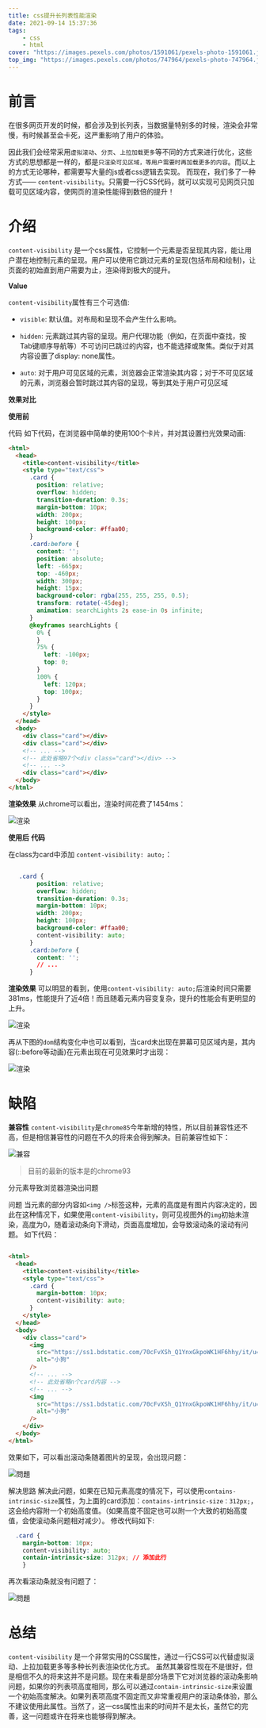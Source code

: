 ```yaml
---
title: css提升长列表性能渲染
date: 2021-09-14 15:37:36
tags:
    - css
    - html
cover: "https://images.pexels.com/photos/1591061/pexels-photo-1591061.jpeg?auto=compress&cs=tinysrgb&dpr=2&h=750&w=1260"
top_img: "https://images.pexels.com/photos/747964/pexels-photo-747964.jpeg?auto=compress&cs=tinysrgb&dpr=2&h=750&w=1260"
---
```


# 前言

在很多网页开发的时候，都会涉及到长列表，当数据量特别多的时候，渲染会非常慢，有时候甚至会卡死，这严重影响了用户的体验。

因此我们会经常采用`虚拟滚动`、`分页`、`上拉加载更多`等不同的方式来进行优化，这些方式的思想都是一样的，都是`只渲染可见区域，等用户需要时再加载更多的内容`。而以上的方式无论哪种，都需要写大量的js或者css逻辑去实现。
而现在，我们多了一种方式—— `content-visibility`。只需要一行CSS代码，就可以实现可见网页只加载可见区域内容，使网页的渲染性能得到数倍的提升！

# 介绍

`content-visibility` 是一个css属性，它控制一个元素是否呈现其内容，能让用户潜在地控制元素的呈现。用户可以使用它跳过元素的呈现(包括布局和绘制)，让页面的初始直到用户需要为止，渲染得到极大的提升。

__Value__

`content-visibility`属性有三个可选值:

- `visible`: 默认值。对布局和呈现不会产生什么影响。

- `hidden`: 元素跳过其内容的呈现。用户代理功能（例如，在页面中查找，按Tab键顺序导航等）不可访问已跳过的内容，也不能选择或聚焦。类似于对其内容设置了display: none属性。
- `auto`: 对于用户可见区域的元素，浏览器会正常渲染其内容；对于不可见区域的元素，浏览器会暂时跳过其内容的呈现，等到其处于用户可见区域

**效果对比**

__使用前__

代码
如下代码，在浏览器中简单的使用100个卡片，并对其设置扫光效果动画:

```html
<html>
  <head>
    <title>content-visibility</title>
    <style type="text/css">
      .card {
        position: relative;
        overflow: hidden;
        transition-duration: 0.3s;
        margin-bottom: 10px;
        width: 200px;
        height: 100px;
        background-color: #ffaa00;
      }
      .card:before {
        content: '';
        position: absolute;
        left: -665px;
        top: -460px;
        width: 300px;
        height: 15px;
        background-color: rgba(255, 255, 255, 0.5);
        transform: rotate(-45deg);
        animation: searchLights 2s ease-in 0s infinite;
      }
      @keyframes searchLights {
        0% {
        }
        75% {
          left: -100px;
          top: 0;
        }
        100% {
          left: 120px;
          top: 100px;
        }
      }
    </style>
  </head>
  <body>
    <div class="card"></div>
    <div class="card"></div>
    <!-- ... -->
    <!-- 此处省略97个<div class="card"></div> -->
    <!-- ... -->
    <div class="card"></div>
  </body>
</html>
```

**渲染效果**
从chrome可以看出，渲染时间花费了1454ms：

![渲染](https://p1-juejin.byteimg.com/tos-cn-i-k3u1fbpfcp/b082024f98064bbda674a9377a770362~tplv-k3u1fbpfcp-watermark.awebp)

**使用后**
__代码__

在class为card中添加 `content-visibility: auto;`：


```css

   .card {
        position: relative;
        overflow: hidden;
        transition-duration: 0.3s;
        margin-bottom: 10px;
        width: 200px;
        height: 100px;
        background-color: #ffaa00;
        content-visibility: auto;
      }
      .card:before {
        content: '';
        // ...
      }
```

**渲染效果**
可以明显的看到，使用`content-visibility: auto;`后渲染时间只需要381ms，性能提升了近4倍！而且随着元素内容变复杂，提升的性能会有更明显的上升。

![渲染](https://p9-juejin.byteimg.com/tos-cn-i-k3u1fbpfcp/2466446195ad42ca9dacb3dd48dd0fee~tplv-k3u1fbpfcp-watermark.awebp)

再从下图的`dom`结构变化中也可以看到，当card未出现在屏幕可见区域内是，其内容(::before等动画)在元素出现在可见效果时才出现：

![渲染](https://p6-juejin.byteimg.com/tos-cn-i-k3u1fbpfcp/09d6813f59124dab916762ee3084cb1b~tplv-k3u1fbpfcp-watermark.awebp)

# 缺陷

**兼容性**
`content-visibility`是`chrome85`今年新增的特性，所以目前兼容性还不高，但是相信兼容性的问题在不久的将来会得到解决。目前兼容性如下：

![兼容](https://p6-juejin.byteimg.com/tos-cn-i-k3u1fbpfcp/39d62c940c5540b292b78e5d3843276c~tplv-k3u1fbpfcp-watermark.awebp)

>目前的最新的版本是的chrome93

分元素导致浏览器渲染出问题

问题
当元素的部分内容如`<img />`标签这种，元素的高度是有图片内容决定的，因此在这种情况下，如果使用`content-visibility`，则可见视图外的`img`初始未渲染，高度为0，随着滚动条向下滑动，页面高度增加，会导致滚动条的滚动有问题。
如下代码：

```html

<html>
  <head>
    <title>content-visibility</title>
    <style type="text/css">
      .card {
        margin-bottom: 10px;
        content-visibility: auto;
      }
    </style>
  </head>
  <body>
    <div class="card">
      <img
        src="https://ss1.bdstatic.com/70cFvXSh_Q1YnxGkpoWK1HF6hhy/it/u=1057266467,784420394&fm=26&gp=0.jpg"
        alt="小狗"
      />
      <!-- ... -->
      <!-- 此处省略n个card内容 -->
      <!-- ... -->
      <img
        src="https://ss1.bdstatic.com/70cFvXSh_Q1YnxGkpoWK1HF6hhy/it/u=1057266467,784420394&fm=26&gp=0.jpg"
        alt="小狗"
      />
    </div>
  </body>
</html>
```

效果如下，可以看出滚动条随着图片的呈现，会出现问题：

![問題](https://p6-juejin.byteimg.com/tos-cn-i-k3u1fbpfcp/fdfa3b283d1c40e4a83115b278621eae~tplv-k3u1fbpfcp-watermark.awebp)

解决思路
解决此问题，如果在已知元素高度的情况下，可以使用`contains-intrinsic-size`属性，为上面的card添加：`contains-intrinsic-size：312px;`，这会给内容附一个初始高度值。（如果高度不固定也可以附一个大致的初始高度值，会使滚动条问题相对减少）。
修改代码如下:

```css
  .card {
    margin-bottom: 10px;
    content-visibility: auto;
    contain-intrinsic-size: 312px; // 添加此行
    }
```

再次看滚动条就没有问题了：

![問題](https://p9-juejin.byteimg.com/tos-cn-i-k3u1fbpfcp/545c31be87fb48f0805cd16c28a8935e~tplv-k3u1fbpfcp-watermark.awebp)


# 总结

`content-visibility` 是一个非常实用的CSS属性，通过一行CSS可以代替虚拟滚动、上拉加载更多等多种长列表渲染优化方式。
虽然其兼容性现在不是很好，但是相信不久的将来这并不是问题。现在来看是部分场景下它对浏览器的滚动条影响问题，如果你的列表项高度相同，那么可以通过`contain-intrinsic-size`来设置一个初始高度解决。如果列表项高度不固定而又非常重视用户的滚动条体验，那么不建议使用此属性。当然了，这一css属性出来的时间并不是太长，虽然它的完善，这一问题或许在将来也能够得到解决。
